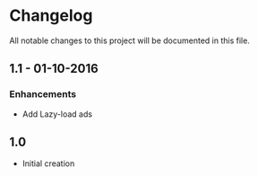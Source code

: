# Changelog
All notable changes to this project will be documented in this file.

## 1.1 - 01-10-2016

### Enhancements
* Add Lazy-load ads

## 1.0

* Initial creation
